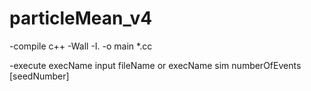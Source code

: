 # particleMean_v4

-compile
c++ -Wall -I. -o main *.cc

-execute
execName input fileName
or
execName sim numberOfEvents [seedNumber]
